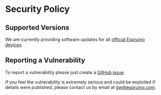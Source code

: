 # Security Policy

## Supported Versions

We are currently providing software updates for all [official Espruino devices](https://www.espruino.com/Order).

## Reporting a Vulnerability

To report a vulnerability please just create a [GitHub issue](https://github.com/espruino/Espruino/issues).

If you feel the vulnerability is extremely serious and could be exploited if details were published,
please contact us by email at gw@espruino.com.
